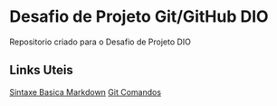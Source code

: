 # Desafio de Projeto Git/GitHub DIO 
Repositorio criado para o Desafio de Projeto DIO 

## Links Uteis
[Sintaxe Basica Markdown](https://www.markdownguide.org/basic-syntax/)
[Git Comandos](https://comandosgit.github.io)

